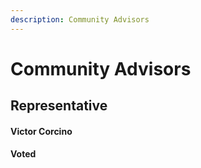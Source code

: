 ```yaml
---
description: Community Advisors
---
```


# Community Advisors

## Representative

#### Victor Corcino

#### Voted

